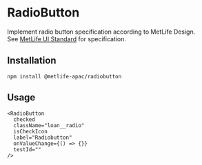 # RadioButton

Implement radio button specification according to MetLife Design.<br />
See [MetLife UI Standard] for specification.

## Installation

```
npm install @metlife-apac/radiobutton
```

## Usage

```
<RadioButton
  checked
  className="loan__radio"
  isCheckIcon
  label="Radiobutton"
  onValueChange={() => {}}
  testId=""
/>
```

[metlife ui standard]: https://design.metlife.com/resources/design-standards-kits/ui-standards/
